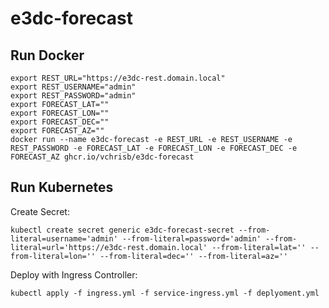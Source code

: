 # e3dc-forecast

## Run Docker

```
export REST_URL="https://e3dc-rest.domain.local"
export REST_USERNAME="admin"
export REST_PASSWORD="admin"
export FORECAST_LAT=""
export FORECAST_LON=""
export FORECAST_DEC=""
export FORECAST_AZ=""
docker run --name e3dc-forecast -e REST_URL -e REST_USERNAME -e REST_PASSWORD -e FORECAST_LAT -e FORECAST_LON -e FORECAST_DEC -e FORECAST_AZ ghcr.io/vchrisb/e3dc-forecast
```

## Run Kubernetes

Create Secret:
```
kubectl create secret generic e3dc-forecast-secret --from-literal=username='admin' --from-literal=password='admin' --from-literal=url='https://e3dc-rest.domain.local' --from-literal=lat='' --from-literal=lon='' --from-literal=dec='' --from-literal=az=''
```

Deploy with Ingress Controller:
```
kubectl apply -f ingress.yml -f service-ingress.yml -f deplyoment.yml
```